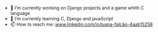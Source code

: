 

- 🔭 I’m currently working on Django projects and a game whith C language
- 🌱 I’m currently learning C, Django and javaScript 
- 📫 How to reach me: www.linkedin.com/in/luana-falcão-4aab15258

